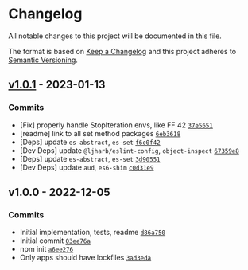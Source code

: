 # Changelog

All notable changes to this project will be documented in this file.

The format is based on [Keep a Changelog](https://keepachangelog.com/en/1.0.0/)
and this project adheres to [Semantic Versioning](https://semver.org/spec/v2.0.0.html).

## [v1.0.1](https://github.com/es-shims/Set.prototype.symmetricDifference/compare/v1.0.0...v1.0.1) - 2023-01-13

### Commits

- [Fix] properly handle StopIteration envs, like FF 42 [`37e5651`](https://github.com/es-shims/Set.prototype.symmetricDifference/commit/37e5651ed60aa4a5de6bb372a966828035fce626)
- [readme] link to all set method packages [`6eb3618`](https://github.com/es-shims/Set.prototype.symmetricDifference/commit/6eb3618521e9b58d6821c16226985f20f90d19e2)
- [Deps] update `es-abstract`, `es-set` [`f6c0f42`](https://github.com/es-shims/Set.prototype.symmetricDifference/commit/f6c0f423bee12965ceafd98c9697897b589cad2d)
- [Dev Deps] update `@ljharb/eslint-config`, `object-inspect` [`67359e8`](https://github.com/es-shims/Set.prototype.symmetricDifference/commit/67359e85c82e2d79e1bce63711c0b12829ed81b3)
- [Deps] update `es-abstract`, `es-set` [`3d90551`](https://github.com/es-shims/Set.prototype.symmetricDifference/commit/3d90551c73f60f47fd11f3ab194b1cebdfd82bf1)
- [Dev Deps] update `aud`, `es6-shim` [`c0d31e9`](https://github.com/es-shims/Set.prototype.symmetricDifference/commit/c0d31e907bdf1d150aaedd24c18063449caf34f2)

## v1.0.0 - 2022-12-05

### Commits

- Initial implementation, tests, readme [`d86a750`](https://github.com/es-shims/Set.prototype.symmetricDifference/commit/d86a750d1249852e4839cc64dd05d73afaec78a7)
- Initial commit [`03ee76a`](https://github.com/es-shims/Set.prototype.symmetricDifference/commit/03ee76a63756a701eda9429825188a7d88198c1e)
- npm init [`a6ee276`](https://github.com/es-shims/Set.prototype.symmetricDifference/commit/a6ee276ff99b04ddc887b80f86983315733a5639)
- Only apps should have lockfiles [`3ad3eda`](https://github.com/es-shims/Set.prototype.symmetricDifference/commit/3ad3edaa322367d4ac314d82834503dbe710a810)

